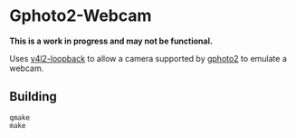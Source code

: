 Gphoto2-Webcam
==============

**This is a work in progress and may not be functional.**

Uses [v4l2-loopback](https://github.com/umlaeute/v4l2loopback) to allow a camera supported by [gphoto2](http://gphoto.org/) to emulate a webcam.

Building
--------

```
qmake
make
```
